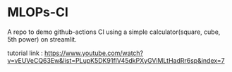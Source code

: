 # MLOPs-CI

A repo to demo github-actions CI using a simple calculator(square, cube, 5th power) on streamlit.

tutorial link : https://www.youtube.com/watch?v=vEUVeCQ63Ew&list=PLupK5DK91flV45dkPXyGViMLtHadRr6sp&index=7
